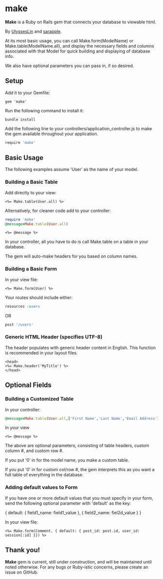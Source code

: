 # make

**Make** is a Ruby on Rails gem that connects your database to viewable html.

By [UlyssesLin](http://github.com/UlyssesLin) and [sarapple](http://github.com/sarapple).

At its most basic usage, you can call Make.form(ModelName) or Make.table(ModelName.all), and display the necessary fields and columns associated with that Model for quick building and displaying of database info. 

We also have optional parameters you can pass in, if so desired.

## Setup

Add it to your Gemfile:

```
gem 'make'
```

Run the following command to install it:

```
bundle install
``` 

Add the following line to your controllers/application_controller.js to make the gem available throughout your application.

```js
require 'make'
``` 
## Basic Usage

The following examples assume 'User' as the name of your model.

### Building a Basic Table

Add directly to your view: 

```erb
<%= Make.table(User.all) %>
```

Alternatively, for cleaner code add to your controller:

```rb
require 'make'
@message=Make.table(User.all)
```
```erb
<%= @message %>
```

In your controller, all you have to do is call Make.table on a table in your database.

The gem will auto-make headers for you based on column names.

### Building a Basic Form

In your view file:

```erb
<%= Make.form(User) %>
```

Your routes should include either:

```rb
resources :users
```
OR
```rb
post '/users'
```

### Generic HTML Header (specifies UTF-8)

The header populates with generic header content in English. This function is recommended in your layout files.

```erb
<head>
<%= Make.header('MyTitle') %>
</head>
```

## Optional Fields

### Building a Customized Table

In your controller: 

```rb
@message=Make.table(User.all,['First Name','Last Name','Email Address'],0,1)
```

In your view
```erb
<%= @message %>
```
The above are optional parameters, consisting of table headers, custom column #, and custom row #.

If you put '0' in for the model name, you make a custom table.

If you put '0' in for custom col/row #, the gem interprets this as you want a full table of everything in the database.

### Adding default values to Form

If you have one or more default values that you must specify in your form, send the following optional parameter with 'default' as the key:

{ default: { field1_name: field1_value }, { field2_name: fiel2d_value } }

In your view file:

```erb
<%= Make.form(Comment, { default: { post_id: post.id, user_id: session[:id] }}) %>
```

## Thank you!

**Make** gem is current, still under construction, and will be maintained until noted otherwise. For any bugs or Ruby-istic concerns, please create an issue on GitHub. 